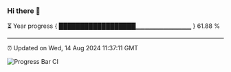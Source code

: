 ### Hi there 👋

⏳ Year progress { ██████████████████▁▁▁▁▁▁▁▁▁▁▁▁ } 61.88 %

---

⏰ Updated on Wed, 14 Aug 2024 11:37:11 GMT

![Progress Bar CI](https://github.com/IshwaranRudhara/GIT-ACTION/workflows/Progress%20Bar%20CI/badge.svg)
